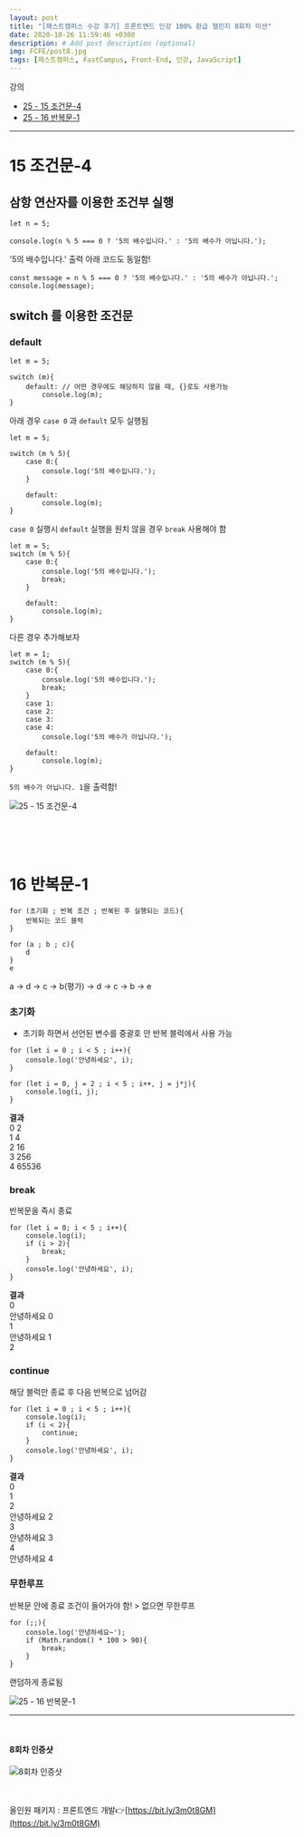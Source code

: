 ```yaml
---
layout: post
title: "[패스트캠퍼스 수강 후기] 프론트엔드 인강 100% 환급 챌린지 8회차 미션"
date: 2020-10-26 11:59:46 +0300
description: # Add post description (optional)
img: FCFE/post8.jpg
tags: [패스트캠퍼스, FastCampus, Front-End, 인강, JavaScript]
---
```


강의
- [25 - 15 조건문-4](#15-조건문-4)
- [25 - 16 반복문-1](#16-반복문-1)

*****

# 15 조건문-4

## 삼항 연산자를 이용한 조건부 실행

```
let n = 5;

console.log(n % 5 === 0 ? '5의 배수입니다.' : '5의 배수가 아닙니다.');
```

'5의 배수입니다.' 출력
아래 코드도 동일함!

```
const message = n % 5 === 0 ? '5의 배수입니다.' : '5의 배수가 아닙니다.';
console.log(message);
```
   
   
## switch 를 이용한 조건문

### default
```
let m = 5;

switch (m){
    default: // 어떤 경우에도 해당하지 않을 때, {}로도 사용가능
        console.log(m);
}
```

아래 경우 `case 0` 과 `default` 모두 실행됨
   
```
let m = 5;

switch (m % 5){
    case 0:{
        console.log('5의 배수입니다.');
    }

    default:
        console.log(m);
}
```

`case 0` 실행시 `default` 실행을 원치 않을 경우 `break` 사용해야 함

```
let m = 5;
switch (m % 5){
    case 0:{
        console.log('5의 배수입니다.');
        break;
    }

    default:
        console.log(m);
}
```
   
다른 경우 추가해보자
```
let m = 1;
switch (m % 5){
    case 0:{
        console.log('5의 배수입니다.');
        break;
    }
    case 1:
    case 2:
    case 3:
    case 4:
        console.log('5의 배수가 아닙니다.');

    default:
        console.log(m);
}
```

`5의 배수가 아닙니다. 1`을 출력함!

   
   
![25 - 15 조건문-4]({{site.baseurl}}/assets/img/FCFE/post8-1.png)
<br>
<br>
<br>
<br>
<br>

# 16 반복문-1

```
for (초기화 ; 반복 조건 ; 반복된 후 실행되는 코드){
    반복되는 코드 블럭
}
```

```
for (a ; b ; c){
    d
}
e
```

a -> d -> c -> b(평가) -> d -> c -> b -> e

### 초기화
- 초기화 하면서 선언된 변수를 중괄호 안 반복 블럭에서 사용 가능

```
for (let i = 0 ; i < 5 ; i++){
    console.log('안녕하세요', i);
}

for (let i = 0, j = 2 ; i < 5 ; i++, j = j*j){
    console.log(i, j);
}
```

**결과**   
0 2   
1 4   
2 16   
3 256   
4 65536   


### break
반복문을 즉시 종료

```
for (let i = 0; i < 5 ; i++){
    console.log(i);
    if (i > 2){
        break;
    }
    console.log('안녕하세요', i);
}
```
**결과**   
0   
안녕하세요 0   
1   
안녕하세요 1   
2   

### continue
해당 블럭만 종료 후 다음 반복으로 넘어감

```
for (let i = 0 ; i < 5 ; i++){
    console.log(i);
    if (i < 2){
        continue;
    }
    console.log('안녕하세요', i);
}
```

**결과**   
0   
1   
2   
안녕하세요 2   
3   
안녕하세요 3   
4   
안녕하세요 4   

### 무한루프

반복문 안에 종료 조건이 들어가야 함! > 없으면 무한루프

```
for (;;){
    console.log('안녕하세요~');
    if (Math.random() * 100 > 90){
        break;
    }
}
```
랜덤하게 종료됨


![25 - 16 반복문-1]({{site.baseurl}}/assets/img/FCFE/post8-2.png)
*****
<br>   

#### 8회차 인증샷
![8회차 인증샷]({{site.baseurl}}/assets/img/FCFE/post8.jpg)
<br>   
<br>   

올인원 패키지 : 프론트엔드 개발👉[https://bit.ly/3m0t8GM](https://bit.ly/3m0t8GM)